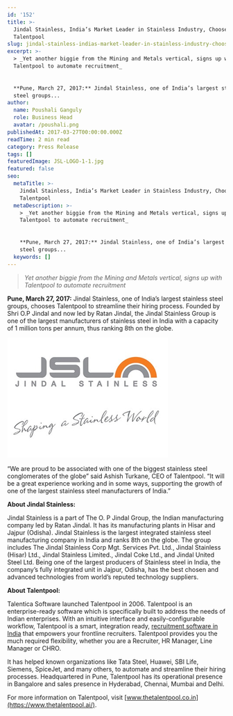 ```yaml
---
id: '152'
title: >-
  Jindal Stainless, India’s Market Leader in Stainless Industry, Chooses
  Talentpool
slug: jindal-stainless-indias-market-leader-in-stainless-industry-chooses-talentpool
excerpt: >-
  > _Yet another biggie from the Mining and Metals vertical, signs up with
  Talentpool to automate recruitment_


  **Pune, March 27, 2017:** Jindal Stainless, one of India’s largest stainless
  steel groups...
author:
  name: Poushali Ganguly
  role: Business Head
  avatar: /poushali.png
publishedAt: 2017-03-27T00:00:00.000Z
readTime: 2 min read
category: Press Release
tags: []
featuredImage: JSL-LOGO-1-1.jpg
featured: false
seo:
  metaTitle: >-
    Jindal Stainless, India’s Market Leader in Stainless Industry, Chooses
    Talentpool
  metaDescription: >-
    > _Yet another biggie from the Mining and Metals vertical, signs up with
    Talentpool to automate recruitment_


    **Pune, March 27, 2017:** Jindal Stainless, one of India’s largest stainless
    steel groups...
  keywords: []
---
```


> _Yet another biggie from the Mining and Metals vertical, signs up with Talentpool to automate recruitment_

**Pune, March 27, 2017:** Jindal Stainless, one of India’s largest stainless steel groups, chooses Talentpool to streamline their hiring process. Founded by Shri O.P Jindal and now led by Ratan Jindal, the Jindal Stainless Group is one of the largest manufacturers of stainless steel in India with a capacity of 1 million tons per annum, thus ranking 8th on the globe.

![JSL LOGO 1](images/JSL-LOGO-1-1.jpg)

<!--more-->

“We are proud to be associated with one of the biggest stainless steel conglomerates of the globe” said Ashish Turkane, CEO of Talentpool. “It will be a great experience working and in some ways, supporting the growth of one of the largest stainless steel manufacturers of India.”

**About Jindal Stainless:**

Jindal Stainless is a part of The O. P Jindal Group, the Indian manufacturing company led by Ratan Jindal. It has its manufacturing plants in Hisar and Jajpur (Odisha). Jindal Stainless is the largest integrated stainless steel manufacturing company in India and ranks 8th on the globe. The group includes The Jindal Stainless Corp Mgt. Services Pvt. Ltd., Jindal Stainless (Hisar) Ltd., Jindal Stainless Limited., Jindal Coke Ltd., and Jindal United Steel Ltd. Being one of the largest producers of Stainless steel in India, the company’s fully integrated unit in Jajpur, Odisha, has the best chosen and advanced technologies from world’s reputed technology suppliers.

**About Talentpool:**

Talentica Software launched Talentpool in 2006. Talentpool is an enterprise-ready software which is specifically built to address the needs of Indian enterprises. With an intuitive interface and easily-configurable workflow, Talentpool is a smart, integration ready, [recruitment software in India](https://www.thetalentpool.ai/) that empowers your frontline recruiters. Talentpool provides you the much required flexibility, whether you are a Recruiter, HR Manager, Line Manager or CHRO.

It has helped known organizations like Tata Steel, Huawei, SBI Life, Siemens, SpiceJet, and many others, to automate and streamline their hiring processes. Headquartered in Pune, Talentpool has its operational presence in Bangalore and sales presence in Hyderabad, Chennai, Mumbai and Delhi.

For more information on Talentpool, visit [www.thetalentpool.co.in](https://www.thetalentpool.ai/).
